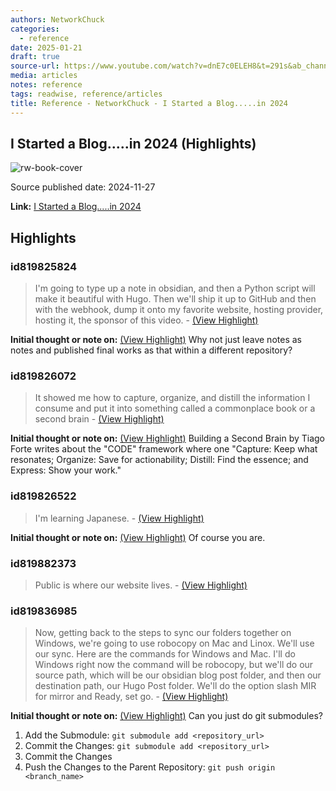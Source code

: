 ```yaml
---
authors: NetworkChuck
categories:
  - reference
date: 2025-01-21
draft: true
source-url: https://www.youtube.com/watch?v=dnE7c0ELEH8&t=291s&ab_channel=NetworkChuck
media: articles
notes: reference
tags: readwise, reference/articles
title: Reference - NetworkChuck - I Started a Blog.....in 2024
---
```


## I Started a Blog.....in 2024 (Highlights)

![rw-book-cover](https://i.ytimg.com/vi/dnE7c0ELEH8/maxresdefault.jpg)

Source published date: 2024-11-27

**Link:** [I Started a Blog.....in 2024](https://www.youtube.com/watch?v=dnE7c0ELEH8&t=291s&ab_channel=NetworkChuck)

## Highlights

### id819825824

> I'm going to type up a note in obsidian, and then a Python script will make it beautiful with Hugo. Then we'll ship it up to GitHub and then with the webhook, dump it onto my favorite website, hosting provider, hosting it, the sponsor of this video.
> \- [(View Highlight)](https://read.readwise.io/read/01je4j9qnxpprzfr2fj6gywjg7)

**Initial thought or note on:** [(View Highlight)](https://read.readwise.io/read/01je4j9qnxpprzfr2fj6gywjg7)
Why not just leave notes as notes and published final works as that within a different repository?

### id819826072

> It showed me how to capture, organize, and distill the information I consume and put it into something called a commonplace book or a second brain
> \- [(View Highlight)](https://read.readwise.io/read/01je4jdw55z1wy7ycjph07wn3k)

**Initial thought or note on:** [(View Highlight)](https://read.readwise.io/read/01je4jdw55z1wy7ycjph07wn3k)
Building a Second Brain by Tiago Forte writes about the "CODE" framework where one "Capture: Keep what resonates; Organize: Save for actionability; Distill: Find the essence; and Express: Show your work."

### id819826522

> I'm learning Japanese.
> \- [(View Highlight)](https://read.readwise.io/read/01je4jnmw0q5jr7a69nz1ztdze)

**Initial thought or note on:** [(View Highlight)](https://read.readwise.io/read/01je4jnmw0q5jr7a69nz1ztdze)
Of course you are.

### id819882373

> Public is where our website lives.
> \- [(View Highlight)](https://read.readwise.io/read/01je5179x0kwccbdyygcf16g5j)

### id819836985

> Now, getting back to the steps to sync our folders together on Windows, we're going to use robocopy on Mac and Linox. We'll use our sync. Here are the commands for Windows and Mac. I'll do Windows right now the command will be robocopy, but we'll do our source path, which will be our obsidian blog post folder, and then our destination path, our Hugo Post folder. We'll do the option slash MIR for mirror and Ready, set go.
> \- [(View Highlight)](https://read.readwise.io/read/01je4m02yrka95rd66xt17xaen)

**Initial thought or note on:** [(View Highlight)](https://read.readwise.io/read/01je4m02yrka95rd66xt17xaen)
Can you just do git submodules?

1. Add the Submodule: `git submodule add <repository_url>`
2. Commit the Changes: `git submodule add <repository_url>`
3. Commit the Changes
4. Push the Changes to the Parent Repository: `git push origin <branch_name>`
